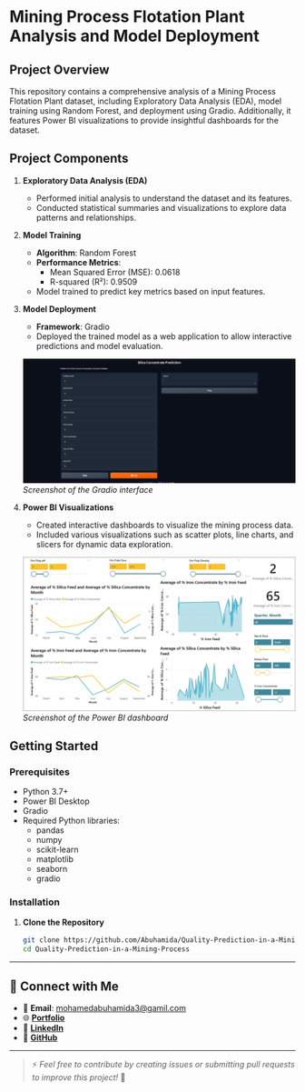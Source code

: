 # Mining Process Flotation Plant Analysis and Model Deployment

## Project Overview

This repository contains a comprehensive analysis of a Mining Process Flotation Plant dataset, including Exploratory Data Analysis (EDA), model training using Random Forest, and deployment using Gradio. Additionally, it features Power BI visualizations to provide insightful dashboards for the dataset.

## Project Components

1. **Exploratory Data Analysis (EDA)**
   - Performed initial analysis to understand the dataset and its features.
   - Conducted statistical summaries and visualizations to explore data patterns and relationships.

2. **Model Training**
   - **Algorithm**: Random Forest
   - **Performance Metrics**:
     - Mean Squared Error (MSE): 0.0618
     - R-squared (R²): 0.9509
   - Model trained to predict key metrics based on input features.

3. **Model Deployment**
   - **Framework**: Gradio
   - Deployed the trained model as a web application to allow interactive predictions and model evaluation.

   ![Gradio Deployment](https://raw.githubusercontent.com/Abuhamida/Quality-Prediction-in-a-Mining-Process/main/images/gradio.png)
   *Screenshot of the Gradio interface*

4. **Power BI Visualizations**
   - Created interactive dashboards to visualize the mining process data.
   - Included various visualizations such as scatter plots, line charts, and slicers for dynamic data exploration.

   ![Power BI Dashboard](https://raw.githubusercontent.com/Abuhamida/Quality-Prediction-in-a-Mining-Process/main/images/BI.png)
   *Screenshot of the Power BI dashboard*

## Getting Started

### Prerequisites

- Python 3.7+
- Power BI Desktop
- Gradio
- Required Python libraries:
  - pandas
  - numpy
  - scikit-learn
  - matplotlib
  - seaborn
  - gradio

### Installation

1. **Clone the Repository**
   ```bash
   git clone https://github.com/Abuhamida/Quality-Prediction-in-a-Mining-Process.git
   cd Quality-Prediction-in-a-Mining-Process

---

## 🤝 Connect with Me
- 📧 **Email**: mohamedabuhamida3@gamil.com
- 🌐 [**Portfolio**](https://mohamed-abuhamida.vercel.app/)
- 💼 [**LinkedIn**](https://www.linkedin.com/in/mohammed-abuhamida/)
- 🐙 [**GitHub**](https://github.com/Abuhamida)

---

> ⚡ *Feel free to contribute by creating issues or submitting pull requests to improve this project!* 🚀


